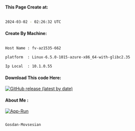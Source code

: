 
   
#### This Page Create at:

```bash

2024-03-02 - 02:26:32 UTC

```

#### Create By Machine:

```bash

Host Name : fv-az1535-662

platform  : Linux-6.5.0-1015-azure-x86_64-with-glibc2.35

Ip Local  : 10.1.0.55

```
#### Download This code Here:

[![GitHub release (latest by date)](https://img.shields.io/github/v/release/Gosdan-Movsesian/Gosdan?style=for-the-badge&label=Download)](https://github.com/Gosdan-Movsesian/Gosdan/releases) 

</p> 

#### About Me :

[![App-Run](https://github.com/Gosdan-Movsesian/Gosdan/actions/workflows/App-Run.yml/badge.svg)](https://github.com/Gosdan-Movsesian/Gosdan/actions/workflows/App-Run.yml)

```bash

Gosdan-Movsesian

```


